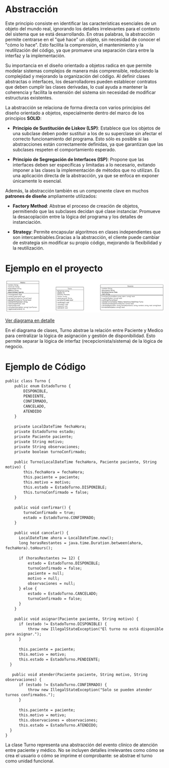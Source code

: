 # Abstracción

Este principio consiste en identificar las características esenciales de un objeto 
del mundo real, ignorando los detalles irrelevantes para el contexto del sistema que
se está desarrollando. En otras palabras, la abstracción permite centrarse en el "qué hace"
un objeto, sin necesidad de conocer el "cómo lo hace". Esto facilita la comprensión, el 
mantenimiento y la reutilización del código, ya que promueve una separación clara entre 
la interfaz y la implementación.

Su importancia en el diseño orientado a objetos radica en que permite modelar sistemas 
complejos de manera más comprensible, reduciendo la complejidad y mejorando la organización
del código. Al definir clases abstractas o interfaces, los desarrolladores pueden establecer
contratos que deben cumplir las clases derivadas, lo cual ayuda a mantener la coherencia y 
facilita la extensión del sistema sin necesidad de modificar estructuras existentes.

La abstracción se relaciona de forma directa con varios principios del diseño orientado a 
objetos, especialmente dentro del marco de los principios **SOLID**:

- **Principio de Sustitución de Liskov (LSP)**: Establece que los objetos de una subclase deben
poder sustituir a los de su superclase sin afectar el correcto funcionamiento del programa.
Esto sólo es posible si las abstracciones están correctamente definidas, ya que garantizan
que las subclases respeten el comportamiento esperado.

- **Principio de Segregación de Interfaces (ISP)**: Propone que las interfaces deben ser específicas
y limitadas a lo necesario, evitando imponer a las clases la implementación de métodos que no
utilizan. Es una aplicación directa de la abstracción, ya que se enfoca en exponer únicamente
lo esencial.

Además, la abstracción también es un componente clave en muchos **patrones de diseño** ampliamente utilizados:

- **Factory Method**: Abstrae el proceso de creación de objetos, permitiendo que las subclases decidan
qué clase instanciar. Promueve la desacoplación entre la lógica del programa y los detalles de instanciación.

- **Strategy**: Permite encapsular algoritmos en clases independientes que son intercambiables.Gracias a la
abstracción, el cliente puede cambiar de estrategia sin modificar su propio código, mejorando la flexibilidad
y la reutilización.


# Ejemplo en el proyecto
![Abstracción aplicada en el proyecto](https://github.com/skalapuj/SistemaGestionTurnos/raw/main/imagenes/Abstraccion.png)

[Ver diagrama en detalle](https://drive.google.com/file/d/1kBxbsnr3r6BuCaIunxNGp-uEiJD17HcO/view?usp=sharing)

En el diagrama de clases, Turno abstrae la relación entre Paciente y Medico para centralizar 
la lógica de asignación y gestión de disponibilidad. Esto permite separar la lógica de interfaz 
(recepcionista/sistema) de la lógica de negocio.


# Ejemplo de Código
```
public class Turno {
    public enum EstadoTurno {
        DISPONIBLE,
        PENDIENTE,
        CONFIRMADO,
        CANCELADO,
        ATENDIDO
    }

    private LocalDateTime fechaHora;
    private EstadoTurno estado;
    private Paciente paciente;
    private String motivo;
    private String observaciones;
    private boolean turnoConfirmado;

    public Turno(LocalDateTime fechaHora, Paciente paciente, String motivo) {
        this.fechaHora = fechaHora;
        this.paciente = paciente;
        this.motivo = motivo;
        this.estado = EstadoTurno.DISPONIBLE;
        this.turnoConfirmado = false;
    }

    public void confirmar() {
        turnoConfirmado = true;
        estado = EstadoTurno.CONFIRMADO;
    }

    public void cancelar() {
      LocalDateTime ahora = LocalDateTime.now();
      long horasRestantes = java.time.Duration.between(ahora, fechaHora).toHours();
  
      if (horasRestantes >= 12) {
          estado = EstadoTurno.DISPONIBLE;
          turnoConfirmado = false;
          paciente = null; 
          motivo = null;
          observaciones = null;
      } else {
          estado = EstadoTurno.CANCELADO;
          turnoConfirmado = false;
      }
    }

    public void asignar(Paciente paciente, String motivo) {
      if (estado != EstadoTurno.DISPONIBLE) {
          throw new IllegalStateException("El turno no está disponible para asignar.");
      }
  
      this.paciente = paciente;
      this.motivo = motivo;
      this.estado = EstadoTurno.PENDIENTE;
  }

   public void atender(Paciente paciente, String motivo, String observaciones) {
      if (estado != EstadoTurno.CONFIRMADO) {
          throw new IllegalStateException("Solo se pueden atender turnos confirmados.");
      }
  
      this.paciente = paciente;
      this.motivo = motivo;
      this.observaciones = observaciones;
      this.estado = EstadoTurno.ATENDIDO;
  }
}
```

La clase Turno representa una abstracción del evento clínico de atención entre paciente y 
médico. No se incluyen detalles irrelevantes como cómo se crea el usuario o cómo se imprime el 
comprobante: se abstrae el turno como unidad funcional.
